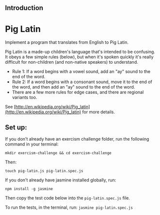 ## Introduction

# Pig Latin

Implement a program that translates from English to Pig Latin.

Pig Latin is a made-up children's language that's intended to be confusing. It obeys a few simple rules (below), but when it's spoken quickly it's really difficult for non-children (and non-native speakers) to understand.

* Rule 1: If a word begins with a vowel sound, add an "ay" sound to the end of the word.
* Rule 2: If a word begins with a consonant sound, move it to the end of the word, and then add an "ay" sound to the end of the word.
* There are a few more rules for edge cases, and there are regional variants too.

See [http://en.wikipedia.org/wiki/Pig_latin](http://en.wikipedia.org/wiki/Pig_latin) for more details.

## Set up:

If you don't already have an exercism challenge folder, run the following command in your terminal:

```
mkdir exercism-challenge && cd exercism-challenge
```

Then:

```
touch pig-latin.js pig-latin.spec.js
```


If you don't already have jasmine installed globally, run:

```
npm install -g jasmine
```

Then copy the test code below into the `pig-latin.spec.js` file.

To run the tests, in the terminal, run: `jasmine pig-latin.spec.js`